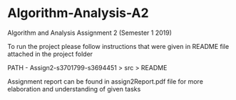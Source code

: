 # Algorithm-Analysis-A2
Algorithm and Analysis Assignment 2 (Semester 1 2019)

To run the project please follow instructions that were given in README file attached in the project folder

PATH - Assign2-s3701799-s3694451 > src > README

Assignment report can be found in assign2Report.pdf file for more elaboration and understanding of given tasks
